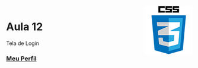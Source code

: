 <img align="right" src="../../../img/css.png" width="130"/>

# Aula 12

Tela de Login


### [Meu Perfil](http://phstefen.github.io/)